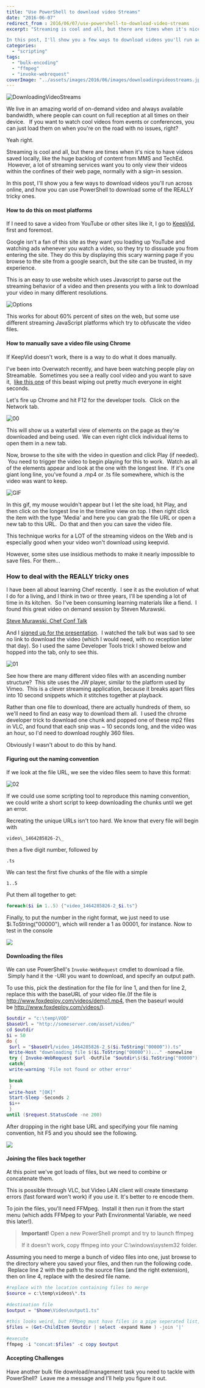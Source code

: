```yaml
---
title: "Use PowerShell to download video Streams"
date: "2016-06-07"
redirect_from : 2016/06/07/use-powershell-to-download-video-streams
excerpt: "Streaming is cool and all, but there are times when it's nice to have videos saved locally, like the huge backlog of content from MMS and TechEd.  However, a lot of streaming services want you to only view their videos within the confines of their web page, normally with a sign-in session.

In this post, I'll show you a few ways to download videos you'll run across online, and how you can use PowerShell to download some of the REALLY tricky ones."
categories: 
  - "scripting"
tags: 
  - "bulk-encoding"
  - "ffmpeg"
  - "invoke-webrequest"
coverImage: "../assets/images/2016/06/images/downloadingvideostreams.jpg"
---
```


![DownloadingVideoStreams](../assets/images/2016/06/images/downloadingvideostreams.jpg)

We live in an amazing world of on-demand video and always available bandwidth, where people can count on full reception at all times on their device.   If you want to watch cool videos from events or conferences, you can just load them on when you're on the road with no issues, right?

Yeah right.

Streaming is cool and all, but there are times when it's nice to have videos saved locally, like the huge backlog of content from MMS and TechEd.  However, a lot of streaming services want you to only view their videos within the confines of their web page, normally with a sign-in session.

In this post, I'll show you a few ways to download videos you'll run across online, and how you can use PowerShell to download some of the REALLY tricky ones.

#### How to do this on most platforms

If I need to save a video from YouTube or other sites like it, I go to [KeepVid](http://www.keepvid.com), first and foremost.

Google isn't a fan of this site as they want you loading up YouTube and watching ads whenever you watch a video, so they try to dissuade you from entering the site. They do this by displaying this scary warning page if you browse to the site from a google search, but the site can be trusted, in my experience.



This is an easy to use website which uses Javascript to parse out the streaming behavior of a video and then presents you with a link to download your video in many different resolutions.

![Options](../assets/images/2016/06/images/options.png)

This works for about 60% percent of sites on the web, but some use different streaming JavaScript platforms which try to obfuscate the video files.

#### How to manually save a video file using Chrome

If KeepVid doesn't work, there is a way to do what it does manually.

I've been into Overwatch recently, and have been watching people play on Streamable.  Sometimes you see a really cool video and you want to save it,  [like this one](https://streamable.com/4xgi) of this beast wiping out pretty much everyone in eight seconds.

Let's fire up Chrome and hit F12 for the developer tools.  Click on the Network tab.

![00](../assets/images/2016/06/images/00.png)

This will show us a waterfall view of elements on the page as they're downloaded and being used.  We can even right click individual items to open them in a new tab.

Now, browse to the site with the video in question and click Play (if needed).  You need to trigger the video to begin playing for this to work.  Watch as all of the elements appear and look at the one with the longest line.  If it's one giant long line, you've found a .mp4 or .ts file somewhere, which is the video was want to keep.

![GIF](../assets/images/2016/06/images/gif.gif)

In this gif, my mouse wouldn't appear but I let the site load, hit Play, and then click on the longest line in the timeline view on top. I then right click the item with the type 'Media' and here you can grab the file URL or open a new tab to this URL.  Do that and then you can save the video file.

This technique works for a LOT of the streaming videos on the Web and is especially good when your video won't download using keepvid.

However, some sites use insidious methods to make it nearly impossible to save files. For them...

### How to deal with the REALLY tricky ones

I have been all about learning Chef recently.  I see it as the evolution of what I do for a living, and I think in two or three years, I'll be spending a lot of time in its kitchen.  So I've been consuming learning materials like a fiend.  I found this great video on demand session by Steven Murawski.

[Steve Murawski, Chef Conf Talk](https://www.brighttalk.com/webcast/11349/196441)

And I [signed up for the presentation](https://www.brighttalk.com/webcast/11349/196441).  I watched the talk but was sad to see no link to download the video (which I would need, with no reception later that day). So I used the same Developer Tools trick I showed below and hopped into the tab, only to see this.

![01](../assets/images/2016/06/images/01.png)

See how there are many different video files with an ascending number structure?  This site uses the JW player, similar to the platform used by Vimeo.  This is a clever streaming application, because it breaks apart files into 10 second snippets which it stitches together at playback.

Rather than one file to download, there are actually hundreds of them, so we'll need to find an easy way to download them all.  I used the chrome developer trick to download one chunk and popped one of these mp2 files in VLC, and found that each snip was ~ 10 seconds long, and the video was an hour, so I'd need to download roughly 360 files.

Obviously I wasn't about to do this by hand.

#### Figuring out the naming convention

If we look at the file URL, we see the video files seem to have this format:

![02](../assets/images/2016/06/images/02.png)

If we could use some scripting tool to reproduce this naming convention, we could write a short script to keep downloading the chunks until we get an error.

Recreating the unique URLs isn't too hard. We know that every file will begin with

```
video\_1464285826-2\_
```

then a five digit number, followed by

`.ts`


We can test the first five chunks of the file with a simple

`1..5`

Put them all together to get:

```powershell
foreach($i in 1..5) {"video_1464285826-2_$i.ts"}
```

Finally, to put the number in the right format, we just need to use $i.ToString("00000"), which will render a 1 as 00001, for instance. Now to test in the console

![](../assets/images/2016/06/images/download.png)

#### Downloading the files

We can use PowerShell's `Invoke-WebRequest` cmdlet to download a file.  Simply hand it the -URI you want to download, and specify an output path.

To use this, pick the destination for the file for line 1, and then for line 2, replace this with the baseURL of your video file.(If the file is http://www.foxdeploy.com/videos/demo1.mp4, then the baseurl would be http://www.foxdeploy.com/videos/).

```powershell
$outdir = "c:\temp\VOD"
$baseUrl = "http://someserver.com/asset/video/"
cd $outdir
$i = 50
do {
 $url = "$baseUrl/video_1464285826-2_$($i.ToString("00000")).ts"
 Write-Host "downloading file $($i.ToString("00000"))..." -nonewline
 try { Invoke-WebRequest $url -OutFile "$outdir\$($i.ToString("00000")).ts" -PassThru -ErrorAction Stop | Tee-Object -Variable request | Out-Null}
 catch{
 write-warning 'File not found or other error'
 
 break
 }
 write-host "[OK]"
 Start-Sleep -Seconds 2
 $i++
 }
until ($request.StatusCode -ne 200)
```

After dropping in the right base URL and specifying your file naming convention, hit F5 and you should see the following.

![](../assets/images/2016/06/images/gif1.gif)

#### Joining the files back together

At this point we've got loads of files, but we need to combine or concatenate them.

This is possible through VLC, but Video LAN client will create timestamp errors (fast forward won't work) if you use it. It's better to re encode them.

To join the files, you'll need FFMpeg.  Install it then run it from the start menu (which adds FFMpeg to your Path Environmental Variable, we need this later!).

> **Important!** Open a new PowerShell prompt and try to launch ffmpeg
> 
> If it doesn't work, copy ffmpeg into your C:\\windows\\system32 folder.

Assuming you need to merge a bunch of video files into one, just browse to the directory where you saved your files, and then run the following code.  Replace line 2 with the path to the source files (and the right extension), then on line 4, replace with the desired file name.

```powershell
#replace with the location containing files to merge
$source = c:\temp\videos\*.ts
 
#destination file
$output = "$home\Video\output1.ts"
 
#this looks weird, but FFMpeg must have files in a pipe seperated list, very weird working with PowerSherll!
$files = (Get-ChildItem $outdir | select -expand Name ) -join '|'
 
#execute
ffmpeg -i "concat:$files" -c copy $output
```

#### Accepting Challenges

Have another bulk file download/management task you need to tackle with PowerShell?  Leave me a message and I'll help you figure it out.
